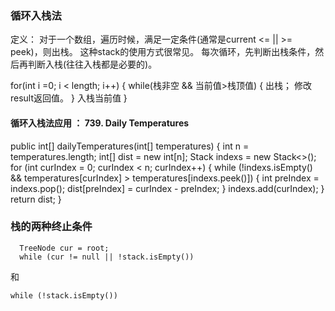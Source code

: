 ### 循环入栈法
  定义： 对于一个数组，遍历时候，满足一定条件(通常是current <= || >= peek)，则出栈。
  这种stack的使用方式很常见。
  每次循环，先判断出栈条件，然后再判断入栈(往往入栈都是必要的)。
  
  for(int i =0; i < length; i++) {
    while(栈非空 && 当前值>栈顶值) {
        出栈；
        修改result返回值。
    }
   入栈当前值
  }
  
#### 循环入栈法应用 ： 739. Daily Temperatures
public int[] dailyTemperatures(int[] temperatures) {
    int n = temperatures.length;
    int[] dist = new int[n];
    Stack<Integer> indexs = new Stack<>();
    for (int curIndex = 0; curIndex < n; curIndex++) {
        while (!indexs.isEmpty() && temperatures[curIndex] > temperatures[indexs.peek()]) {
            int preIndex = indexs.pop();
            dist[preIndex] = curIndex - preIndex;
        }
        indexs.add(curIndex);
    }
    return dist;
}


###  栈的两种终止条件
```
  TreeNode cur = root;
  while (cur != null || !stack.isEmpty()) 
```
和
```
while (!stack.isEmpty()) 
```